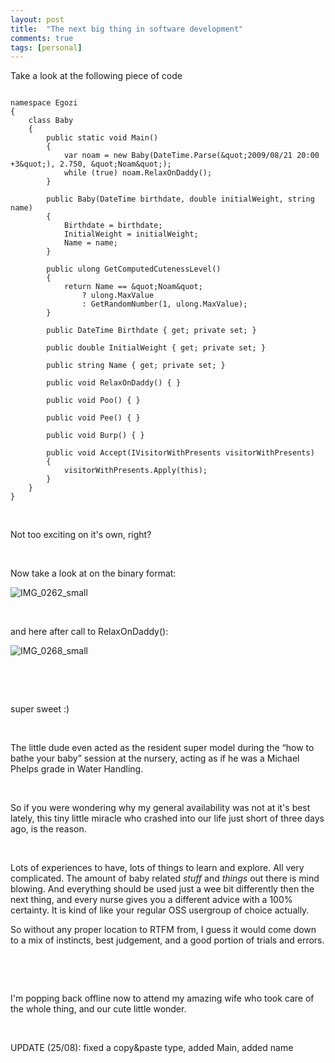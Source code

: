 ```yaml
---
layout: post
title:  "The next big thing in software development"
comments: true
tags: [personal]
---
```



Take a look at the following piece of code

```

namespace Egozi
{
	class Baby
	{
		public static void Main()
		{
			var noam = new Baby(DateTime.Parse(&quot;2009/08/21 20:00 +3&quot;), 2.750, &quot;Noam&quot;);
			while (true) noam.RelaxOnDaddy();
		}
			
		public Baby(DateTime birthdate, double initialWeight, string name)
		{
			Birthdate = birthdate;
			InitialWeight = initialWeight;
			Name = name;
		}
	
		public ulong GetComputedCutenessLevel()
		{
			return Name == &quot;Noam&quot;
				? ulong.MaxValue
				: GetRandomNumber(1, ulong.MaxValue);
		}
	
		public DateTime Birthdate { get; private set; }

		public double InitialWeight { get; private set; }
	
		public string Name { get; private set; }	

		public void RelaxOnDaddy() { }
	
		public void Poo() { }
		
		public void Pee() { }

		public void Burp() { }

		public void Accept(IVisitorWithPresents visitorWithPresents)
		{
			visitorWithPresents.Apply(this);
		}
	}
}

```

&#160;

Not too exciting on it's own, right?

&#160;

Now take a look at on the binary format:

![IMG_0262_small](http://kenegozi.com/blog/uploaded/windowslivewriter/thenextbigthinginsoftwaredevelopment_df74/669e2a08-9aeb-420a-95b5-97b1c6c721c7.jpg)

&#160;

and here after call to RelaxOnDaddy():

![IMG_0268_small](http://kenegozi.com/blog/uploaded/windowslivewriter/thenextbigthinginsoftwaredevelopment_df74/89961070-5601-475a-bc2f-88ac6afea136.jpg)

&#160;

&#160;

super sweet :)

&#160;

The little dude even acted as the resident super model during the “how to bathe your baby” session at the nursery, acting as if he was a Michael Phelps grade in Water Handling.

&#160;

So if you were wondering why my general availability was not at it's best lately, this tiny little miracle who crashed into our life just short of three days ago, is the reason. 

&#160;

Lots of experiences to have, lots of things to learn and explore. All very complicated. The amount of baby related *stuff* and *things* out there is mind blowing. And everything should be used just a wee bit differently then the next thing, and every nurse gives you a different advice with a 100% certainty. It is kind of like your regular OSS usergroup of choice actually.

So without any proper location to RTFM from, I guess it would come down to a mix of instincts, best judgement, and a good portion of trials and errors.

&#160;

&#160;

I'm popping back offline now to attend my amazing wife who took care of the whole thing, and our cute little wonder.

&#160;

UPDATE (25/08): fixed a copy&amp;paste type, added Main, added name

